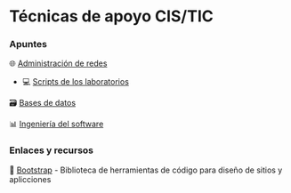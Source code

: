 # Técnicas de apoyo CIS/TIC
### Apuntes
:globe_with_meridians: [Administración de redes](https://github.com/13sauca13/PRG/blob/master/MF3.2%20Admin%20redes/Apuntes.md)
+ :computer: [Scripts de los laboratorios](https://github.com/13sauca13/PRG/tree/master/MF3.2%20Admin%20redes/Scripts%20laboratorios)

:card_file_box: [Bases de datos](https://github.com/13sauca13/PRG/blob/master/MF6.1%20BBDD/Apuntes.md)

:bar_chart: [Ingeniería del software](https://github.com/13sauca13/PRG/blob/master/MF5.1%20Ingenieria%20software/Apuntes.md)

### Enlaces y recursos
:link: [Bootstrap](https://getbootstrap.com/) - Biblioteca de herramientas de código para diseño de sitios y aplicciones
